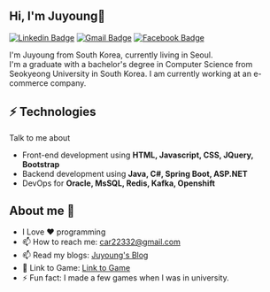 ## Hi, I'm Juyoung👋
[![Linkedin Badge](https://img.shields.io/badge/-JuyoungKim-blue?style=flat-square&logo=Linkedin&logoColor=white&link=https://www.linkedin.com/in/juyoung-kim-56ab0513b/)](https://www.linkedin.com/in/juyoung-kim-56ab0513b/)
[![Gmail Badge](https://img.shields.io/badge/-car22332@gmail.com-c14438?style=flat-square&logo=Gmail&logoColor=white&link=mailto:car22332@gmail.com)](mailto:car22332@gmail.com)
[![Facebook Badge](https://img.shields.io/badge/JuyoungKim-1877F2?style=flat-square&logo=facebook&logoColor=white)](https://www.facebook.com/juyoung679/)

I'm Juyoung from South Korea, currently living in Seoul.  
I'm a graduate with a bachelor's degree in Computer Science from Seokyeong University in South Korea.   I am currently working at an e-commerce company.

## ⚡ Technologies
Talk to me about
- Front-end development using **HTML, Javascript, CSS, JQuery, Bootstrap**
- Backend development using **Java, C#, Spring Boot, ASP.NET**
- DevOps for **Oracle, MsSQL, Redis, Kafka, Openshift**

## About me 🤔
- I Love ❤️ programming
- 📫 How to reach me: [car22332@gmail.com](mailto:car22332@gmail.com)
- 📫 Read my blogs: [Juyoung's Blog](https://juyoungkim223.github.io/)
- 🎯 Link to Game: [Link to Game](https://play.google.com/store/apps/dev?id=8524035332472869340)
- ⚡ Fun fact: I made a few games when I was in university.   

